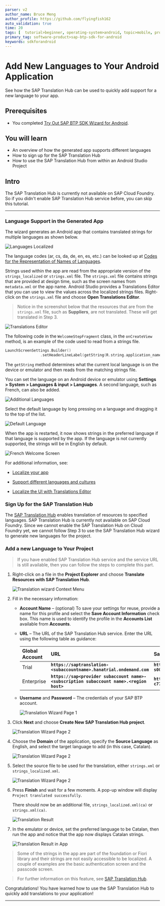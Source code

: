 ```yaml
---
parser: v2
author_name: Bruce Meng
author_profile: https://github.com/flyingfish162
auto_validation: true
time: 20
tags: [  tutorial>beginner, operating-system>android, topic>mobile, programming-tool>odata, software-product>sap-btp-sdk-for-android, software-product>sap-business-technology-platform ]
primary_tag: software-product>sap-btp-sdk-for-android
keywords: sdkforandroid
---
```


# Add New Languages to Your Android Application
<!-- description --> See how the SAP Translation Hub can be used to quickly add support for a new language to your app.

## Prerequisites
- You completed [Try Out SAP BTP SDK Wizard for Android](sdk-android-wizard-app).


## You will learn
- An overview of how the generated app supports different languages
- How to sign up for the SAP Translation Hub
- How to use the SAP Translation Hub from within an Android Studio Project


## Intro
The SAP Translation Hub is currently not available on SAP Cloud Foundry. So if you didn't enable SAP Translation Hub service before, you can skip this tutorial.

---

### Language Support in the Generated App


The wizard generates an Android app that contains translated strings for multiple languages as shown below.

![Languages Localized](localized-strings.png)

The language codes (ar, cs, da, de, en, es, etc.) can be looked up at [Codes for the Representation of Names of Languages](http://www.loc.gov/standards/iso639-2/php/code_list.php).

Strings used within the app are read from the appropriate version of the `strings_localized` or `strings.xml` file.  The `strings.xml` file contains strings that are provided at design time, such as the screen names from `metadata.xml` or the app name. Android Studio provides a Translations Editor that you can use to view the values across the localized strings files. Right-click on the `strings.xml` file and choose **Open Translations Editor**.

>Notice in the screenshot below that the resources that are from the `strings.xml` file, such as **Suppliers**, are not translated. These will get translated in Step 3.

![Translations Editor](translations-editor.png)

The following code in the `WelcomeStepFragment` class, in the `onCreateView` method, is an example of the code used to read from a strings file.

```Kotlin
LaunchScreenSettings.Builder()
                .setHeaderLineLabel(getString(R.string.application_name))
```

The `getString` method determines what the current local language is on the device or emulator and then reads from the matching strings file.

You can set the language on an Android device or emulator using **Settings > System > Languages & input > Languages**. A second language, such as French, can also be added.

![Additional Languages](additional-languages.png)

Select the default language by long pressing on a language and dragging it to the top of the list.

![Default Language](default-language.png)

When the app is restarted, it now shows strings in the preferred language if that language is supported by the app. If the language is not currently supported, the strings will be in English by default.

![French Welcome Screen](welcome-french-screen.png)

For additional information, see:

- [Localize your app](https://developer.android.com/guide/topics/resources/localization)

- [Support different languages and cultures](https://developer.android.com/training/basics/supporting-devices/languages)

- [Localize the UI with Translations Editor](https://developer.android.com/studio/write/translations-editor)



### Sign Up for the SAP Translation Hub


The [SAP Translation Hub](https://help.sap.com/viewer/product/SAP_TRANSLATION_HUB/Cloud/en-US) enables translation of resources to specified languages. SAP Translation Hub is currently not available on SAP Cloud Foundry. Since we cannot enable the SAP Translation Hub on Cloud Foundry yet, we cannot follow Step 3 to use the SAP Translation Hub wizard to generate new languages for the project.


### Add a new Language to Your Project


>If you have enabled SAP Translation Hub service and the service URL is still available, then you can follow the steps to complete this part.

1.  Right-click on a file in the **Project Explorer** and choose **Translate Resources with SAP Translation Hub**.

    ![Translation wizard Context Menu](translation-wizard-context-menu.png)

2.  Fill in the necessary information:

    - **Account Name** – (optional) To save your settings for reuse, provide a name for this profile and select the **Save Account Information** check box. This name is used to identify the profile in the **Accounts List** available from **Accounts**.

    - **URL** – The URL of the SAP Translation Hub service. Enter the URL using the following table as guidance:

        | Global Account | URL | Sample URL |
        |:----|:----|:----|
        | Trial | **`https://saptranslation-<subaccountname>.hanatrial.ondemand.com`** | **`https://saptranslation-s0001001002trial.hanatrial.ondemand.com`** |
        | Enterprise | **`https://sap<provider subaccount name>-<subscription subaccount name>.<region host>`** | **`https://sapa7d6108fa-c77539gg5d.hana.ondemand.com`** |

    - **Username** and **Password** – The credentials of your SAP BTP account.

        ![Translation Wizard Page 1](wiz-page1.png)

3.  Click **Next** and choose **Create New SAP Translation Hub project**.

    ![Translation Wizard Page 2](wiz-page2.png)

4.  Choose the **Domain** of the application, specify the **Source Language** as English, and select the target language to add (in this case, Catalan).

    ![Translation Wizard Page 2](wiz-page3.png)

5.  Select the source file to be used for the translation, either `strings.xml` or `strings_localized.xml`.

    ![Translation Wizard Page 2](wiz-page3b.png)

6.  Press **Finish** and wait for a few moments. A pop-up window will display `Project translated successfully`.

    There should now be an additional file, `strings_localized.xml(ca)` or `strings.xml(ca)`.

    ![Translation Result](translation-result.png)

7.  In the emulator or device, set the preferred language to be Catalan, then run the app and notice that the app now displays Catalan strings.

    ![Translation Result in App](translation-result-in-app.png)

>Some of the strings in the app are part of the foundation or Fiori library and their strings are not easily accessible to be localized.  A couple of examples are the basic authentication screen and the passcode screen.

>For further information on this feature, see [SAP Translation Hub](https://help.sap.com/viewer/product/SAP_TRANSLATION_HUB/Cloud/en-US).

Congratulations! You have learned how to use the SAP Translation Hub to quickly add translations to your application!


---
